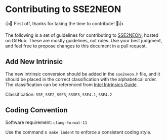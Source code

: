 # Contributing to SSE2NEON

:+1::tada: First off, thanks for taking the time to contribute! :tada::+1:

The following is a set of guidelines for contributing to [SSE2NEON](https://github.com/DLTcollab/sse2neon),
hosted on GitHub. These are mostly guidelines, not rules. Use your best
judgment, and feel free to propose changes to this document in a pull request.

## Add New Intrinsic

The new intrinsic conversion should be added in the `sse2neon.h` file,
and it should be placed in the correct classification with the alphabetical order.
The classification can be referenced from [Intel Intrinsics Guide](https://software.intel.com/sites/landingpage/IntrinsicsGuide/#).

Classification: `SSE`, `SSE2`, `SSE3`, `SSSE3`, `SSE4.1`, `SSE4.2`

## Coding Convention

Software requirement: `clang-format-11`

Use the command `$ make indent` to enforce a consistent coding style.
